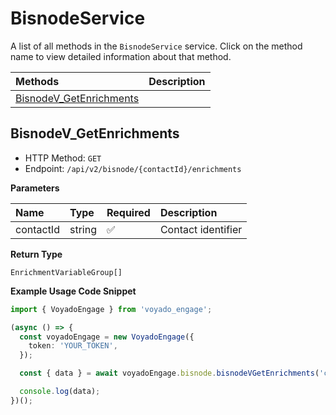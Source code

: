 # BisnodeService

A list of all methods in the `BisnodeService` service. Click on the method name to view detailed information about that method.

| Methods                                             | Description |
| :-------------------------------------------------- | :---------- |
| [BisnodeV_GetEnrichments](#bisnodev_getenrichments) |             |

## BisnodeV_GetEnrichments

- HTTP Method: `GET`
- Endpoint: `/api/v2/bisnode/{contactId}/enrichments`

**Parameters**

| Name      | Type   | Required | Description        |
| :-------- | :----- | :------- | :----------------- |
| contactId | string | ✅       | Contact identifier |

**Return Type**

`EnrichmentVariableGroup[]`

**Example Usage Code Snippet**

```typescript
import { VoyadoEngage } from 'voyado_engage';

(async () => {
  const voyadoEngage = new VoyadoEngage({
    token: 'YOUR_TOKEN',
  });

  const { data } = await voyadoEngage.bisnode.bisnodeVGetEnrichments('contactId');

  console.log(data);
})();
```

<!-- This file was generated by liblab | https://liblab.com/ -->
